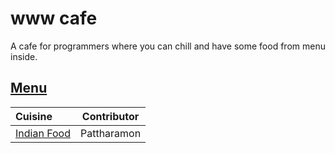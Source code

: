# www cafe

A cafe for programmers where you can chill and have some food from menu inside.

## [Menu](menu.md)

| Cuisine                            | Contributor |
|:-----------------------------------|-------------|
| [Indian Food](menu.md#indian-food) | Pattharamon |


